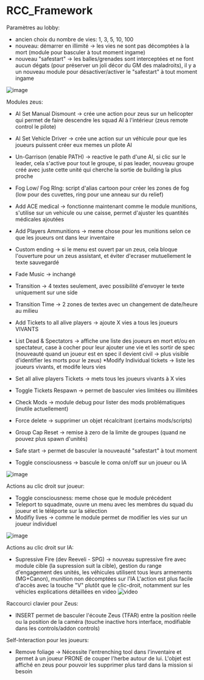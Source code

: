 # RCC_Framework


Paramètres au lobby:
* ancien choix du nombre de vies: 1, 3, 5, 10, 100
* nouveau: démarrer en illimité -> les vies ne sont pas décomptées à la mort (module pour basculer à tout moment ingame)
* nouveau "safestart" -> les balles/grenades sont interceptées et ne font aucun dégats (pour préserver un joli décor du GM des maladroits), il y a un nouveau module pour désactiver/activer  le "safestart" à tout moment ingame

![image](https://user-images.githubusercontent.com/113190714/190918356-10c6d7ad-314d-4b18-9757-0dbe5e88c47c.png)


Modules zeus:
* AI Set Manual Dismount -> crée une action pour zeus sur un helicopter qui permet de faire descendre les squad AI à l'intérieur (zeus remote control le pilote)
* AI Set Vehicle Driver -> crée une action sur un véhicule pour que les joueurs puissent créer eux memes un pilote AI
* Un-Garrison (enable PATH) -> reactive le path d'une AI, si clic sur le leader, cela s'active pour tout le groupe, si pas leader, nouveau groupe créé avec juste cette unité qui cherche la sortie de building la plus proche

* Fog Low/ Fog RIng: script d'alias cartoon pour créer les zones de fog (low pour des cuvettes, ring pour une anneau sur du relief)

* Add ACE medical -> fonctionne maintenant comme le module munitions, s'utilise sur un vehicule ou une caisse, permet d'ajuster les quantités médicales ajoutées
* Add Players Ammunitions -> meme chose pour les munitions selon ce que les joueurs ont dans leur inventaire

* Custom ending -> si le menu est ouvert par un zeus, cela bloque l'ouverture pour un zeus assistant, et éviter d'ecraser mutuellement le texte sauvegardé
* Fade Music -> inchangé
* Transition -> 4 textes seulement, avec possibilité d'envoyer le texte uniquement sur une side
* Transition Time -> 2 zones de textes avec un changement de date/heure au milieu

* Add Tickets to all alive players -> ajoute X vies a tous les joueurs VIVANTS
* List Dead & Spectators -> affiche une liste des joueurs en mort et/ou en spectateur, case à cocher pour leur ajouter une vie et les sortir de spec (nouveauté quand un joueur est en spec il devient civil -> plus visible d'identifier les morts pour le zeus)
*Modify Individual tickets -> liste les joueurs vivants, et modife leurs vies
* Set all alive players Tickets -> mets tous les joueurs vivants à X vies
* Toggle Tickets Respawn -> permet de basculer vies limitées ou illimitées 

* Check Mods -> module debug pour lister des mods problématiques (inutile actuellement)
* Force delete -> supprimer un objet récalcitrant (certains mods/scripts)
* Group Cap Reset -> remise à zero de la limite de groupes (quand ne pouvez plus spawn d'unités)
* Safe start -> permet de basculer la nouveauté "safestart" à tout moment
* Toggle consciousness -> bascule le coma on/off sur un joueur ou IA

![image](https://user-images.githubusercontent.com/113190714/190918412-68b4e63c-9665-422e-afb5-717bcb2776f2.png)


Actions au clic droit sur joueur:
* Toggle consciousness: meme chose que le module précédent
* Teleport to squadmate, ouvre un menu avec les membres du squad du joueur et le téléporte sur la sélection
* Modifiy lives -> comme le module permet de modifier les vies sur un joueur individuel 

![image](https://user-images.githubusercontent.com/113190714/190918435-ab843c58-38a4-4702-8439-e64e4b241740.png)


Actions au clic droit sur IA:
* Supressive Fire (dev Reeveli - SPG) -> nouveau supressive fire avec module cible (la supression suit la cible), gestion du range d'engagement des unités, les véhicules utilisent tous leurs armements (MG+Canon), munition non décomptées sur l'IA
  L'action est plus facile d'accès avec la touche "V" plutôt que le clic-droit, notamment sur les véhicles
  explications détaillées en video
![video](https://youtu.be/JEYg0frZupA?t=675)


Raccourci clavier pour Zeus:
* INSERT permet de basculer l'écoute Zeus (TFAR) entre la position réelle ou la position de la caméra (touche inactive hors interface, modifiable dans les controls/addon controls)


Self-Interaction pour les joueurs:
* Remove foliage -> Nécessite l'entrenching tool dans l'inventaire et permet à un joueur PRONE de couper l'herbe autour de lui.
 L'objet est affiché en zeus pour pouvoir les supprimer plus tard dans la mission si besoin
